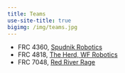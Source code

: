 ```yaml
---
title: Teams
use-site-title: true
bigimg: /img/teams.jpg
---
```


- FRC 4360, [Spudnik Robotics](http://www.moorheadrobotics.org/)
- FRC 4818, [The Herd, WF Robotics](http://www.wfrobotics.org/)
- FRC 7048, [Red River Rage](http://www.redriverrage.com)
